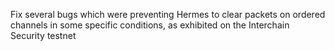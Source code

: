 Fix several bugs which were preventing Hermes to clear packets on ordered channels
in some specific conditions, as exhibited on the Interchain Security testnet

